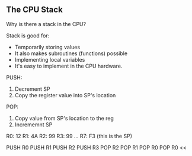 The CPU Stack
-------------

Why is there a stack in the CPU?

Stack is good for:
* Temporarily storing values
* It also makes subroutines (functions) possible
* Implementing local variables
* It's easy to implement in the CPU hardware.


PUSH:
1. Decrement SP
2. Copy the register value into SP's location

POP:
1. Copy value from SP's location to the reg
2. Incrememnt SP




R0: 12
R1: 4A
R2: 99
R3: 99
...
R7: F3 (this is the SP)

PUSH R0 
PUSH R1
PUSH R2 
PUSH R3 
POP R2 
POP R1 
POP R0 
POP R0 <<